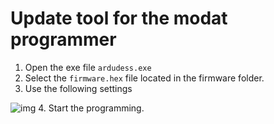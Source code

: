 # Update tool for the modat programmer
1. Open the exe file `ardudess.exe`
2. Select the `firmware.hex` file located in the firmware folder. 
3. Use the following settings

![img][config]
4. Start the programming. 

[config]: /img/config.png "config"